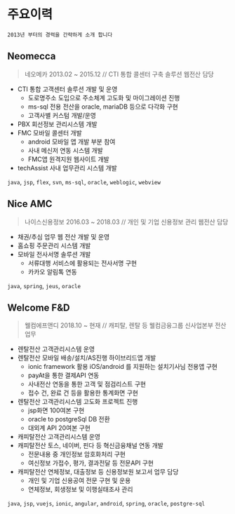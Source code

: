 # 주요이력

```
2013년 부터의 경력을 간략하게 소개 합니다
```

## Neomecca
> 네오메카 2013.02 ~ 2015.12 // CTI 통합 콜센터 구축 솔루션 웹전산 담당  

- CTI 통합 고객센터 솔루션 개발 및 운영
  - 도로명주소 도입으로 주소체계 고도화 및 마이그레이션 진행
  - ms-sql 전용 전산을 oracle, mariaDB 등으로 다각화 구현
  - 고객사별 커스텀 개발/운영
- PBX 회선정보 관리시스템 개발
- FMC 모바일 콜센터 개발
  - android 모바일 앱 개발 부분 참여
  - 사내 메신저 연동 시스템 개발
  - FMC앱 원격지원 웹사이트 개발 
- techAssist 사내 업무관리 시스템 개발

`java`, `jsp`, `flex`, `svn`, `ms-sql`, `oracle`, `weblogic`, `webview`  


## Nice AMC
> 나이스신용정보 2016.03 ~ 2018.03 // 개인 및 기업 신용정보 관리 웹전산 담당

- 채권/추심 업무 웹 전산 개발 및 운영
- 홈쇼핑 주문관리 시스템 개발
- 모바일 전사서명 솔루션 개발
  - 서류대행 서비스에 활용되는 전사서명 구현
  - 카카오 알림톡 연동

`java`, `spring`, `jeus`, `oracle`

## Welcome F&D
> 웰컴에프앤디 2018.10 ~ 현재 // 캐피탈, 렌탈 등 웰컴금융그룹 신사업본부 전산업무

- 렌탈전산 고객관리시스템 운영
- 렌탈전산 모바일 배송/설치/AS진행 하이브리드앱 개발
  - ionic framework 활용 iOS/android 를 지원하는 설치기사님 전용앱 구현
  - payAt을 통한 결제API 연동
  - 사내전산 연동을 통한 고객 및 점검리스트 구현
  - 접수 건, 완료 건 등을 활용한 통계화면 구현
- 렌탈전산 고객관리시스템 고도화 프로젝트 진행
  - jsp화면 100여본 구현
  - oracle to postgreSql DB 전환
  - 대외계 API 20여본 구현
- 캐피탈전산 고객관리시스템 운영
- 캐피탈전산 토스, 네이버, 핀다 등 혁신금융채널 연동 개발
  - 전문내용 중 개인정보 암호화처리 구현
  - 여신정보 가접수, 평가, 결과전달 등 전문API 구현
- 캐피탈전산 연체정보, 대출정보 등 신용정보원 보고서 업무 담당
  - 개인 및 기업 신용공여 전문 구현 및 운용
  - 연체정보, 회생정보 및 이행실태조사 관리

`java`, `jsp`, `vuejs`, `ionic`, `angular`, `android`, `spring`, `oracle`, `postgre-sql`

